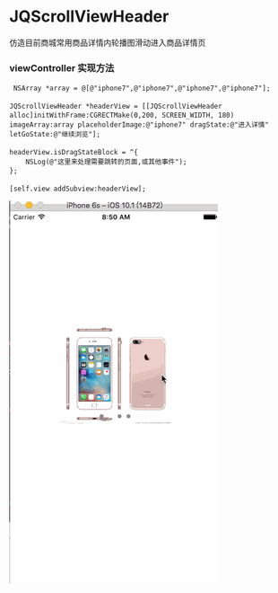 # JQScrollViewHeader
仿造目前商城常用商品详情内轮播图滑动进入商品详情页

 
 
 
 ### viewController 实现方法   
 
     NSArray *array = @[@"iphone7",@"iphone7",@"iphone7",@"iphone7"];
    
    JQScrollViewHeader *headerView = [[JQScrollViewHeader alloc]initWithFrame:CGRECTMake(0,200, SCREEN_WIDTH, 180) imageArray:array placeholderImage:@"iphone7" dragState:@"进入详情" letGoState:@"继续浏览"];
    
    headerView.isDragStateBlock = ^{
        NSLog(@"这里来处理需要跳转的页面,或其他事件");
    };
    
    [self.view addSubview:headerView];
 
 
 
 ![image](https://raw.githubusercontent.com/seanBoler/JQScrollViewHeader/master/JQScrollViewHeader/gifscrollView.gif)




